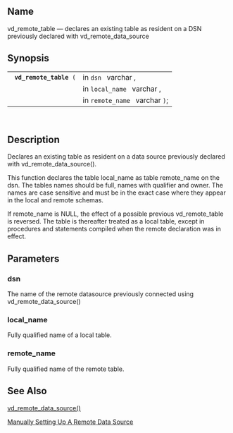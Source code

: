 <div>

<div>

</div>

<div>

## Name

vd_remote_table — declares an existing table as resident on a DSN
previously declared with vd_remote_data_source

</div>

<div>

## Synopsis

<div>

|                              |                                |
|------------------------------|--------------------------------|
| ` `**`vd_remote_table`**` (` | in `dsn ` varchar ,            |
|                              | in `local_name ` varchar ,     |
|                              | in `remote_name ` varchar `)`; |

<div>

 

</div>

</div>

</div>

<div>

## Description

Declares an existing table as resident on a data source previously
declared with vd_remote_data_source().

This function declares the table local_name as table remote_name on the
dsn. The tables names should be full, names with qualifier and owner.
The names are case sensitive and must be in the exact case where they
appear in the local and remote schemas.

If remote_name is NULL, the effect of a possible previous
vd_remote_table is reversed. The table is thereafter treated as a local
table, except in procedures and statements compiled when the remote
declaration was in effect.

</div>

<div>

## Parameters

<div>

### dsn

The name of the remote datasource previously connected using
vd_remote_data_source()

</div>

<div>

### local_name

Fully qualified name of a local table.

</div>

<div>

### remote_name

Fully qualified name of the remote table.

</div>

</div>

<div>

## See Also

<a href="fn_vd_remote_data_source.html" class="link"
title="vd_remote_data_source">vd_remote_data_source()</a>

<a href="ch-server.html#mansetrds" class="link"
title="Manually Setting Up A Remote Data Source">Manually Setting Up A
Remote Data Source</a>

</div>

</div>
